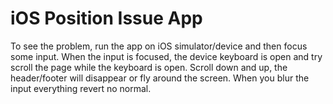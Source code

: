 # iOS Position Issue App

To see the problem, run the app on iOS simulator/device and then focus some input.
When the input is focused, the device keyboard is open and try scroll the page while the keyboard is open.
Scroll down and up, the header/footer will disappear or fly around the screen.
When you blur the input everything revert no normal.
